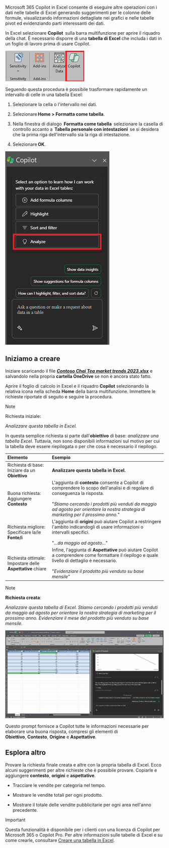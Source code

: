 
Microsoft 365 Copilot in Excel consente di eseguire altre operazioni con i dati nelle tabelle di Excel generando suggerimenti per le colonne delle formule, visualizzando informazioni dettagliate nei grafici e nelle tabelle pivot ed evidenziando parti interessanti dei dati. 

In Excel selezionare **Copilot**  sulla barra multifunzione per aprire il riquadro della chat. È necessario disporre di una **tabella di Excel** che includa i dati in un foglio di lavoro prima di usare Copilot. 

![Screenshot dell'icona di Copilot nella barra multifunzione di Excel.](../media/copilot-ribbon-excel.png)

Seguendo questa procedura è possibile trasformare rapidamente un intervallo di celle in una tabella Excel: 

1. Selezionare la cella o l'intervallo nei dati.

1. Selezionare **Home > Formatta come tabella**.

1. Nella finestra di dialogo  **Formatta come tabella**  selezionare la casella di controllo accanto a  **Tabella personale con intestazioni**  se si desidera che la prima riga dell'intervallo sia la riga di intestazione.

1. Selezionare **OK**.

![Screenshot del pannello Copilot in Excel alla prima apertura.](../media/copilot-pane-Excel.png)

## Iniziamo a creare

Iniziare scaricando il file **_[Contoso Chai Tea market trends 2023.xlsx](https://go.microsoft.com/fwlink/?linkid=2268822)_** e salvandolo nella propria **cartella OneDrive** se non è ancora stato fatto.

Aprire il foglio di calcolo in Excel e il riquadro **Copilot** selezionando la relativa icona nella scheda **Home** della barra multifunzione. Immettere le richieste riportate di seguito e seguire la procedura.

> [!NOTE]
> Richiesta iniziale:
>
> _Analizzare questa tabella in Excel._

In questa semplice richiesta si parte dall'**obiettivo** di base: _analizzare una tabella Excel._ Tuttavia, non sono disponibili informazioni sul motivo per cui la tabella deve essere riepilogata o per che cosa è necessario il riepilogo.

| Elemento | Esempio |
| :------ | :------- |
| Richiesta di base: <br>Iniziare da un **Obiettivo** | **Analizzare questa tabella in Excel.** |
| Buona richiesta: <br>Aggiungere **Contesto** | L'aggiunta di **contesto** consente a Copilot di comprendere lo scopo dell'analisi e di regolare di conseguenza la risposta.<br><br>"_Stiamo cercando i prodotti più venduti da maggio ad agosto per orientare la nostra strategia di marketing per il prossimo anno._" |
| Richiesta migliore: <br>Specificare la/le **Fonte/i** | L'aggiunta di **origini** può aiutare Copilot a restringere l'ambito indicandogli di usare informazioni o intervalli specifici.<br><br>"_...da maggio ad agosto..._" |
| Richiesta ottimale: <br>Impostare delle **Aspettative** chiare | Infine, l'aggiunta di **Aspettative** può aiutare Copilot a comprendere come formattare il riepilogo e quale livello di dettaglio è necessario.<br><br>"_Evidenziare il prodotto più venduto su base mensile_" |

> [!NOTE]
> **Richiesta creata**:
>
> _Analizzare questa tabella di Excel. Stiamo cercando i prodotti più venduti da maggio ad agosto per orientare la nostra strategia di marketing per il prossimo anno. Evidenziare il mese del prodotto più venduto su base mensile._

[![Screenshot dei risultati della richiesta creata usando Copilot in Excel.](../media/copilot-results-excel.png)](../media/copilot-results-excel.png#lightbox)

Questo prompt fornisce a Copilot tutte le informazioni necessarie per elaborare una buona risposta, compresi gli elementi di **Obiettivo**, **Contesto**, **Origine** e **Aspettative**.

## Esplora altro

Provare la richiesta finale creata e altre con la propria tabella di Excel. Ecco alcuni suggerimenti per altre richieste che è possibile provare. Copiarle e aggiungere **contesto**, **origini** e **aspettative**.  

- Tracciare le vendite per categoria nel tempo.

- Mostrare le vendite totali per ogni prodotto.

- Mostrare il totale delle vendite pubblicitarie per ogni area nell'anno precedente.

> [!IMPORTANT]
> Questa funzionalità è disponibile per i clienti con una licenza di Copilot per Microsoft 365 o Copilot Pro. Per altre informazioni sulle tabelle di Excel e su come crearle, consultare [Creare una tabella in Excel](https://support.microsoft.com/office/bf0ce08b-d012-42ec-8ecf-a2259c9faf3f). 